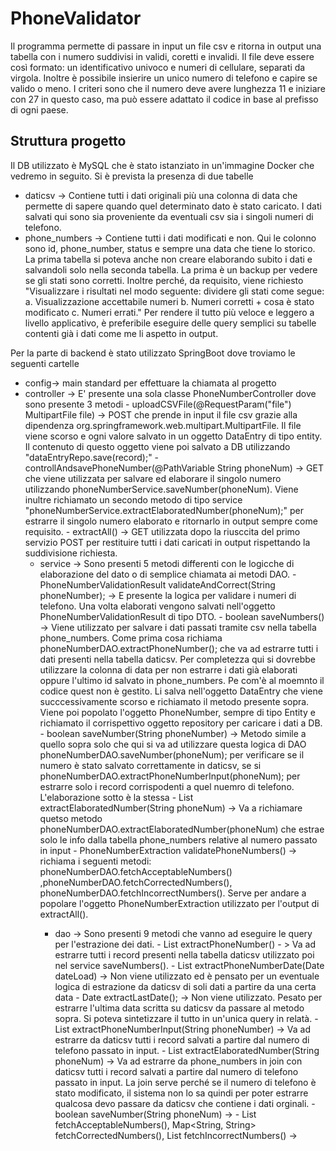 # PhoneValidator
Il programma permette di passare in input un file csv e ritorna in output una tabella con i numero suddivisi in validi, coretti e invalidi.
Il file deve essere così formato: un identificativo univoco e numeri di cellulare, separati da virgola. 
Inoltre è possibile insierire un unico numero di telefono e capire se valido o meno. 
I criteri sono che il numero deve avere lunghezza 11 e iniziare con 27 in questo caso, ma può essere adattato il codice in base al prefisso di ogni paese. 

## Struttura progetto 
Il DB utilizzato è MySQL che è stato istanziato in un'immagine Docker che vedremo in seguito. Si è prevista la presenza di due tabelle
- daticsv -> Contiene tutti i dati originali più una colonna di data che permette di sapere quando quel determinato dato è stato caricato. I dati salvati qui sono sia proveniente da eventuali csv sia i singoli numeri di telefono.
- phone_numbers -> Contiene tutti i dati modificati e non. Qui le colonno sono id, phone_number, status e sempre una data che tiene lo storico.
La prima tabella si poteva anche non creare elaborando subito i dati e salvandoli solo nella seconda tabella. La prima è un backup per vedere se gli stati sono corretti. Inoltre perché, da requisito, viene richiesto "Visualizzare i risultati nel modo seguente: dividere gli stati come segue: a. Visualizzazione accettabile numeri
                      b. Numeri corretti + cosa è stato modificato
                      c. Numeri errati."
Per rendere il tutto più veloce e leggero a livello applicativo, è preferibile eseguire delle query semplici su tabelle contenti già i dati come me li aspetto in output.

Per la parte di backend è stato utilizzato SpringBoot dove troviamo le seguenti cartelle
- config-> main standard per effettuare la chiamata al progetto
- controller -> E' presente una sola classe PhoneNumberController dove sono presente 3 metodi
              - uploadCSVFile(@RequestParam("file") MultipartFile file)  -> POST che prende in input il file csv grazie alla dipendenza org.springframework.web.multipart.MultipartFile. Il file viene scorso e ogni valore salvato in un oggetto DataEntry di tipo entity. Il                   contenuto di questo oggetto viene poi salvato a DB utilizzando "dataEntryRepo.save(record);"
              - controllAndsavePhoneNumber(@PathVariable String phoneNum) -> GET che viene utilizzata per salvare ed elaborare il singolo numero utilizzando phoneNumberService.saveNumber(phoneNum). Viene inultre richiamato un secondo metodo di tipo service 
                "phoneNumberService.extractElaboratedNumber(phoneNum);" per estrarre il singolo numero elaborato e ritornarlo in output sempre come requisito.
              - extractAll() -> GET utilizzata dopo la riusccita del primo servizio POST per restituire tutti i dati caricati in output rispettando la suddivisione richiesta.
  - service -> Sono presenti 5 metodi differenti con le logicche di elaborazione del dato o di semplice chiamata ai metodi DAO.
            - PhoneNumberValidationResult validateAndCorrect(String phoneNumber); -> E presente la logica per validare i numeri di telefono. Una volta elaborati vengono salvati nell'oggetto PhoneNumberValidationResult di tipo DTO.
            - boolean saveNumbers() -> Viene utilizzato per salvare i dati passati tramite csv nella tabella phone_numbers. Come prima cosa richiama phoneNumberDAO.extractPhoneNumber(); che va ad estrarre tutti i dati presenti nella tabella daticsv. Per completezza qui si               dovrebbe utilizzare la colonna di data per non estrarre i dati già elaborati oppure l'ultimo id salvato in phone_numbers. Pe com'è al moemnto il codice quest non è gestito. Li salva nell'oggetto DataEntry che viene succcessivamente scorso e richiamato il                   metodo presente sopra. Viene poi popolato l'oggetto PhoneNumber, sempre di tipo Entity e richiamato il corrispettivo oggetto repository per caricare i dati a DB.
            - boolean saveNumber(String phoneNumber) -> Metodo simile a quello sopra solo che qui si va ad utilizzare questa logica di DAO phoneNumberDAO.saveNumber(phoneNum); per verificare se il numero è stato salvato correttamente in daticsv, se si             
              phoneNumberDAO.extractPhoneNumberInput(phoneNum); per estrarre solo i record corrispodenti a quel nuemro di telefono. L'elaborazione sotto è la stessa
            - List<PhoneNumber> extractElaboratedNumber(String phoneNum) -> Va a richiamare quetso metodo phoneNumberDAO.extractElaboratedNumber(phoneNum) che estrae solo le info dalla tabella phone_numbers relative al numero passato in input 
            - PhoneNumberExtraction validatePhoneNumbers() -> richiama i seguenti metodi: phoneNumberDAO.fetchAcceptableNumbers() ,phoneNumberDAO.fetchCorrectedNumbers(), phoneNumberDAO.fetchIncorrectNumbers(). Serve per andare a popolare l'oggetto PhoneNumberExtraction 
              utilizzato per l'output di extractAll().
    - dao -> Sono presenti 9 metodi che vanno ad eseguire le query per l'estrazione dei dati. 
          -  List<DataEntry> extractPhoneNumber() - > Va ad estrarre tutti i record presenti nella tabella daticsv utilizzato poi nel service saveNumbers(). 
          - List<DataEntry> extractPhoneNumberDate(Date dateLoad) -> Non viene utilizzato ed è pensato per un eventuale logica di estrazione da daticsv di soli dati a partire da una certa data
          - Date extractLastDate(); -> Non viene utilizzato. Pesato per estrarre l'ultima data scritta su daticsv da passare al metodo sopra. Si poteva sintetizzare il tutto in un'unica query in relatà.
          - List<DataEntry> extractPhoneNumberInput(String phoneNumber) -> Va ad estrarre da daticsv tutti i record salvati a partire dal numero di telefono passato in input.
          - List<PhoneNumber> extractElaboratedNumber(String phoneNum) -> Va ad estrarre da phone_numbers in join con daticsv tutti i record salvati a partire dal numero di telefono passato in input. La join serve perché se il numero di telefono è stato modificato, il 
            sistema non lo sa quindi per poter estrarre qualcosa devo passare da daticsv che contiene i dati orginali.
          - boolean saveNumber(String phoneNum) -> 
          - List<String> fetchAcceptableNumbers(), Map<String, String> fetchCorrectedNumbers(), List<String> fetchIncorrectNumbers() ->

